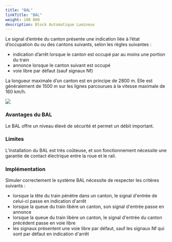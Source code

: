 ```yaml
---
title: "BAL"
linkTitle: "BAL"
weight: 100 000
description: Block Automatique Lumineux
---
```


Le signal d’entrée du canton présente une indication liée à l’état d’occupation du ou des cantons suivants, selon les
règles suivantes :
- indication d’arrêt lorsque le canton est occupé par au moins une portion du train
- annonce lorsque le canton suivant est occupé
- voie libre par défaut (sauf signaux Nf)

La longueur maximale d’un canton est en principe de 2800 m. Elle est généralement de 1500 m sur les lignes parcourues à
la vitesse maximale de 160 km/h.

![](/osrd-website/images/docs/railway-wiki/signalling/image-080.png)

### Avantages du BAL

Le BAL offre un niveau élevé de sécurité et permet un débit important.

### Limites

L’installation du BAL est très coûteuse, et son fonctionnement nécessite une garantie de contact électrique entre la
roue et le rail.

### Implémentation

Simuler correctement le système BAL nécessite de respecter les critères suivants :
- lorsque la tête du train pénètre dans un canton, le signal d'entrée de celui-ci passe en indication d'arrêt
- lorsque la queue du train libère un canton, son signal d'entrée passe en annonce
- lorsque la queue du train libère un canton, le signal d'entrée du canton précédent passe en voie libre
- les signaux présentent une voie libre par défaut, sauf les signaux Nf qui sont par défaut en indication d'arrêt
